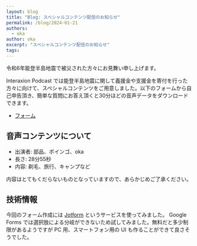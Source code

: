 ```yaml
---
layout: blog
title: "Blog: スペシャルコンテンツ配信のお知らせ"
permalink: /blog/2024-01-21
authors:
  - oka
author: oka
excerpt: "スペシャルコンテンツ配信のお知らせ"
tags:
---
```


令和6年能登半島地震で被災された方々にお見舞い申し上げます。

Interaxion Podcast では能登半島地震に関して義援金や支援金を寄付を行った方々に向けて、スペシャルコンテンツをご用意しました。以下のフォームから自己申告頂き、簡単な質問にお答え頂くと30分ほどの音声データをダウンロードできます。

- [フォーム](https://form.jotform.com/240117705583050)

## 音声コンテンツについて

- 出演者: 部品、ボインゴ、oka
- 長さ: 28分55秒
- 内容: 剃毛、旅行、キャンプなど

内容はとてもくだらないものとなっていますので、あらかじめご了承ください。

## 技術情報

今回のフォーム作成には [Jotform](https://www.jotform.com/) というサービスを使ってみました。 Google Forms では選択肢による分岐ができないため試してみました。無料だと多少制限があるようですが PC 用、スマートフォン用の UI も作ることができて良さそうでした。
